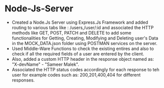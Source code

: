 # Node-Js-Server
- Created a Node.Js Server using Express.Js Framework and added routing to various tabs like : /users,/user/:id and associated the HTTP methods like GET, POST, PATCH 
  and DELETE to add some functionalities for Getting, Creating, Modifying and Deleting user's Data in the MOCK_DATA.json folder using POSTMAN services on the server.
- Used Middle-Ware Functions to check the existing entires and also to check if all the required fields of a user are entered by the client.
- Also, added a custom HTTP header in the response object named as: "X-devName" - "Sameer Malek".
- Associated the HTTP status codes accordingly for each response to teh user for example codes such as: 200,201,400,404 for different responses.
